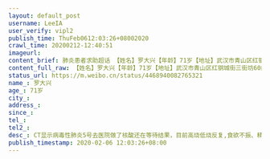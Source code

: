 ```yaml
---
layout: default_post
username: LeeIA
user_verify: vipl2
publish_time: ThuFeb0612:03:26+08002020
crawl_time: 20200212-12:40:51
imageurl: 
content_brief: 肺炎患者求助超话 【姓名】罗大兴【年龄】71岁【地址】武汉市青山区红钢城街三街坊60门15号【病情描述】CT显示病毒性肺炎 5号去医院做了核酸还在等待结果，目前高烧低烧反复,食欲不振、精神不佳乏力，家里还有一位70岁老人，身体不好无法长期照料患者，希望尽快安排床位隔离医疗避免感染。【 ...全文
content_full_raw: 【姓名】罗大兴【年龄】71岁【地址】武汉市青山区红钢城街三街坊60门15号【病情描述】CT显示病毒性肺炎5号去医院做了核酸还在等待结果，目前高烧低烧反复,食欲不振、精神不佳乏力，家里还有一位70岁老人，身体不好无法长期照料患者，希望尽快安排床位隔离医疗避免感染。【联系人】罗玲【电话】●●●
status_url: https://m.weibo.cn/status/4468940082765321
name_: 罗大兴
age_: 71岁
city_: 
address_: 
since_: 
tel_: 
tel2_: 
desc_: CT显示病毒性肺炎5号去医院做了核酸还在等待结果，目前高烧低烧反复,食欲不振、精神不佳乏力，家里还有一位70岁老人，身体不好无法长期照料患者，希望尽快安排床位隔离医疗避免感染。
publish_timestamp: 2020-02-06 12:03:26+08:00
---
```

